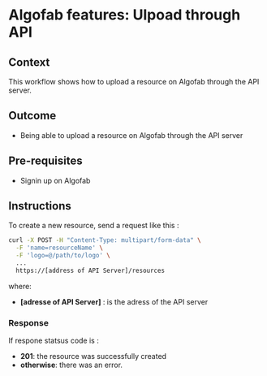 # Algofab features: Ulpoad through API

## Context

This workflow shows how to upload a resource on Algofab through the API server.

## Outcome

* Being able to upload a resource on Algofab through the API server

## Pre-requisites

* Signin up on Algofab

## Instructions

To create a new resource, send a request like this :

```bash
curl -X POST -H "Content-Type: multipart/form-data" \
  -F 'name=resourceName' \
  -F 'logo=@/path/to/logo' \
  ...
  https://[address of API Server]/resources 
```

where: 
* __[adresse of API Server]__ : is the adress of the API server

### Response

If respone statsus code is :
* __201__: the resource was successfully created
* __otherwise__: there was an error. 
